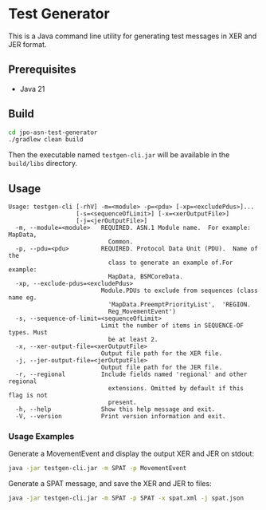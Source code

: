 # Test Generator
This is a Java command line utility for generating test messages in XER and JER format.

## Prerequisites

* Java 21

## Build

```bash
cd jpo-asn-test-generator
./gradlew clean build
```

Then the executable named `testgen-cli.jar` will be available in the `build/libs` directory.

## Usage

```
Usage: testgen-cli [-rhV] -m=<module> -p=<pdu> [-xp=<excludePdus>]...
                   [-s=<sequenceOfLimit>] [-x=<xerOutputFile>]
                   [-j=<jerOutputFile>]
  -m, --module=<module>   REQUIRED. ASN.1 Module name.  For example: MapData,
                            Common.
  -p, --pdu=<pdu>         REQUIRED. Protocol Data Unit (PDU).  Name of the
                            class to generate an example of.For example:
                            MapData, BSMCoreData.
  -xp, --exclude-pdus=<excludePdus>
                          Module.PDUs to exclude from sequences (class name eg.
                            'MapData.PreemptPriorityList',  'REGION.
                            Reg_MovementEvent')
  -s, --sequence-of-limit=<sequenceOfLimit>
                          Limit the number of items in SEQUENCE-OF types. Must
                            be at least 2.
  -x, --xer-output-file=<xerOutputFile>
                          Output file path for the XER file.
  -j, --jer-output-file=<jerOutputFile>
                          Output file path for the JER file.
  -r, --regional          Include fields named 'regional' and other regional
                            extensions. Omitted by default if this flag is not
                            present.
  -h, --help              Show this help message and exit.
  -V, --version           Print version information and exit.

```

### Usage Examples

Generate a MovementEvent and display the output XER and JER on stdout:
```bash
java -jar testgen-cli.jar -m SPAT -p MovementEvent
```

Generate a SPAT message, and save the XER and JER to files:
```bash
java -jar testgen-cli.jar -m SPAT -p SPAT -x spat.xml -j spat.json
```



